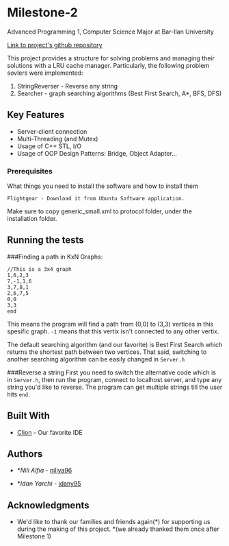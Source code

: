 # Milestone-2
Advanced Programming 1, Computer Science Major at Bar-Ilan University

[Link to project's github repository](https://github.com/niliya96/MIlestone-2)

This project provides a structure for solving problems and managing their solutions with a LRU cache manager. Particularly, the following problem sovlers were implemented:
1. StringReverser - Reverse any string
2. Searcher - graph searching algorithms (Best First Search, A*, BFS, DFS)

## Key Features

* Server-client connection
* Multi-Threading (and Mutex)
* Usage of C++ STL, I/O
* Usage of OOP Design Patterns: Bridge, Object Adapter...

### Prerequisites

What things you need to install the software and how to install them

```
Flightgear - Download it from Ubuntu Software application. 
```
Make sure to copy generic_small.xml to protocol folder, under the installation folder.
 
## Running the tests

###Finding a path in KxN Graphs:
```
//This is a 3x4 graph
1,6,2,3
7,-1,1,6
3,7,8,1
2,6,7,5
0,0
3,3
end
```
This means the program will find a path from (0,0) to (3,3) vertices in this spesific graph.
``` -1 ``` means that this vertix isn't connected to any other vertix.

The default searching algorithm (and our favorite) is Best First Search which returns the shortest path between two vertices. That said, switching to another searching algorithm can be easily changed in ```Server.h```

###Reverse a string
First you need to switch the alternative code which is in ```Server.h```, then run the program, connect to localhost server, and type any string you'd like to reverse. The program can get multiple strings till the user hits ```end```.


## Built With

* [Clion](https://www.jetbrains.com/clion/) - Our favorite IDE

## Authors

* **Nili Alfia* - [niliya96](https://github.com/niliya96)

* **Idan Yarchi* - [idany95](https://github.com/Idany95)

## Acknowledgments

* We'd like to thank our families and friends again(*) for supporting us during the making of this project.
*(we already thanked them once after Milestone 1)

